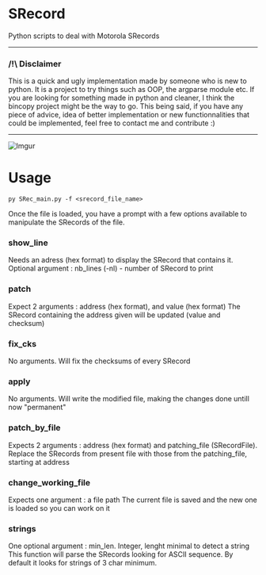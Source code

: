 # SRecord
Python scripts to deal with Motorola SRecords

---

### /!\ Disclaimer
This is a quick and ugly implementation made by someone who is new to python. It is a project to try things such as OOP, the argparse module etc. If you are looking for something made in python and cleaner, I think the bincopy project might be the way to go.
This being said, if you have any piece of advice, idea of better implementation or new functionnalities that could be implemented, feel free to contact me and contribute :)

---

![Imgur](https://imgur.com/VnhPnq9.gif)

# Usage
```py SRec_main.py -f <srecord_file_name>```

Once the file is loaded, you have a prompt with a few options available to manipulate the SRecords of the file.

### show_line

Needs an adress (hex format) to display the SRecord that contains it.
Optional argument : nb_lines (-nl) - number of SRecord to print

### patch

Expect 2 arguments : address (hex format), and value (hex format)
The SRecord containing the address given will be updated (value and checksum)

### fix_cks

No arguments. Will fix the checksums of every SRecord

### apply

No arguments. Will write the modified file, making the changes done untill now "permanent"

### patch_by_file

Expects 2 arguments : address (hex format) and patching_file (SRecordFile).
Replace the SRecords from present file with those from the patching_file, starting at address

### change_working_file

Expects one argument : a file path
The current file is saved and the new one is loaded so you can work on it

### strings

One optional argument : min_len. Integer, lenght minimal to detect a string
This function will parse the SRecords looking for ASCII sequence. By default it looks for strings of 3 char minimum.
